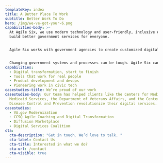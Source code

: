 ```yaml
---
templateKey: index
title: A Better Place To Work
subtitle: Better Work To Do
hero: /img/we-ve-got-your-6.png
capabilities-body: >-
  At Agile Six, we use modern technology and user-friendly, inclusive design to
  build better government services for everyone. 


  Agile Six works with government agencies to create customized digital solutions that meet the needs of their users. The end goal? Digital products that are as powerful and easy to use as the apps on your phone.


  Changing government systems and processes can be tough. Agile Six can help. We’ll meet you where you are, then get you where you want to go.
capabilities:
  - Digital transformation, start to finish
  - Tools that work for real people
  - Product development and devops
  - Pioneering work in civic tech
casestudies-title: We’re proud of our work
casestudies-body: Our team has helped clients like the Centers for Medicare and
  Medicaid Services, the Department of Veterans Affairs, and the Centers for
  Disease Control and Prevention revolutionize their digital services.
casestudies:
  - VA.gov Modernization
  - CCSQ Agile Coaching and Digital Transformation
  - Diffusion Marketplace
  - Digital Services Coalition
cta:
  cta-description: "Get in touch. We’d love to talk. "
  cta-label: Contact Us
  cta-title: Interested in what we do?
  cta-url: /contact
  cta-visible: true
---
```

